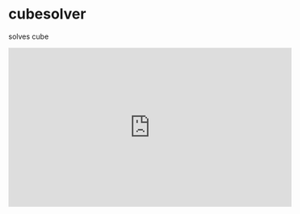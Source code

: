 # cubesolver
solves cube
<iframe width="560" height="315" src="https://www.youtube.com/embed/k79nSncCGy8" title="YouTube video player" frameborder="0" allow="accelerometer; autoplay; clipboard-write; encrypted-media; gyroscope; picture-in-picture" allowfullscreen></iframe>
